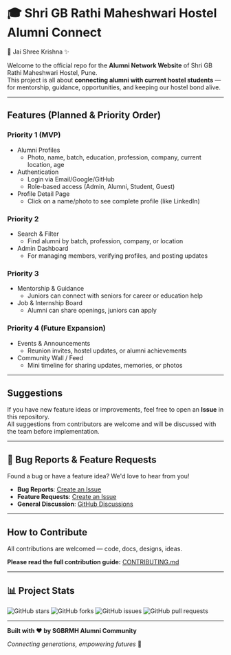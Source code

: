 # 🎓 Shri GB Rathi Maheshwari Hostel Alumni Connect  

🙏 Jai Shree Krishna ✨ 

Welcome to the official repo for the **Alumni Network Website** of Shri GB Rathi Maheshwari Hostel, Pune.  
This project is all about **connecting alumni with current hostel students** — for mentorship, guidance, opportunities, and keeping our hostel bond alive.  

---

## Features (Planned & Priority Order)

### Priority 1 (MVP)
- Alumni Profiles  
  - Photo, name, batch, education, profession, company, current location, age  
- Authentication  
  - Login via Email/Google/GitHub  
  - Role-based access (Admin, Alumni, Student, Guest)  
- Profile Detail Page  
  - Click on a name/photo to see complete profile (like LinkedIn)  

### Priority 2
- Search & Filter  
  - Find alumni by batch, profession, company, or location  
- Admin Dashboard  
  - For managing members, verifying profiles, and posting updates  

### Priority 3
- Mentorship & Guidance  
  - Juniors can connect with seniors for career or education help  
- Job & Internship Board  
  - Alumni can share openings, juniors can apply  

### Priority 4 (Future Expansion)
- Events & Announcements  
  - Reunion invites, hostel updates, or alumni achievements  
- Community Wall / Feed  
  - Mini timeline for sharing updates, memories, or photos  

---

## Suggestions
If you have new feature ideas or improvements, feel free to open an **Issue** in this repository.  
All suggestions from contributors are welcome and will be discussed with the team before implementation.  

 ---

## 🐛 Bug Reports & Feature Requests

Found a bug or have a feature idea? We'd love to hear from you!

- **Bug Reports**: [Create an Issue](https://github.com/vivek-rx/sgbrmh-alumni-connect/issues/new?template=bug_report.md)
- **Feature Requests**: [Create an Issue](https://github.com/vivek-rx/sgbrmh-alumni-connect/issues/new?template=feature_request.md)
- **General Discussion**: [GitHub Discussions](https://github.com/vivek-rx/sgbrmh-alumni-connect/discussions)

---


 ## How to Contribute

All contributions are welcomed — code, docs, designs, ideas.

**Please read the full contribution guide:** [CONTRIBUTING.md](CONTRIBUTING.md)

---


## 📊 Project Stats

![GitHub stars](https://img.shields.io/github/stars/vivek-rx/sgbrmh-alumni-connect)
![GitHub forks](https://img.shields.io/github/forks/vivek-rx/sgbrmh-alumni-connect)
![GitHub issues](https://img.shields.io/github/issues/vivek-rx/sgbrmh-alumni-connect)
![GitHub pull requests](https://img.shields.io/github/issues-pr/vivek-rx/sgbrmh-alumni-connect)

---

**Built with ❤️ by SGBRMH Alumni Community**

*Connecting generations, empowering futures* 🌟
